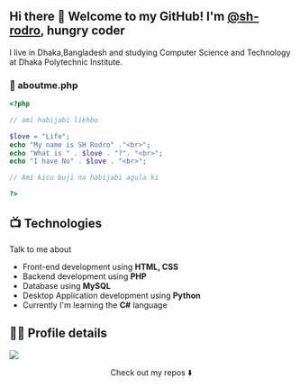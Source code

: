 ## Hi there 👋 Welcome to my GitHub! I'm <a href="https://sh-rodro.github.io">@sh-rodro</a>, hungry coder

I live in Dhaka,Bangladesh and studying Computer Science and Technology at Dhaka Polytechnic Institute.

### 📁 aboutme.php

```php
<?php

// ami habijabi likhbo

$love = "Life";
echo "My name is SH Rodro" ."<br>";
echo "What is " . $love . "?". "<br>";
echo "I have No" . $love . "<br>";

// Ami kicu buji na habijabi agula ki

?> 

```

## 📺 Technologies
Talk to me about
- Front-end development using **HTML, CSS**
- Backend development using **PHP**
- Database using **MySQL**
- Desktop Application development using **Python**
- Currently I'm learning the **C#** language

## 👨‍💻 Profile details

![](https://github-profile-summary-cards.vercel.app/api/cards/profile-details?username=sh-rodro&theme=github)


<p align="center">
Check out my repos ⬇️  
</p>

